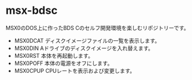 # msx-bdsc
MSX0のDOS上に作ったBDS Cのセルフ開発環境を楽しむリポジトリーです。
* MSX0DCAT ディスクイメージファイルの一覧を表示します。
* MSX0DIN Aドライブのディスクイメージを入れ替えます。
* MSX0RST 本体を再起動します。
* MSX0POFF 本体の電源をオフにします。
* MSX0CPUP CPUレートを表示および変更します。
